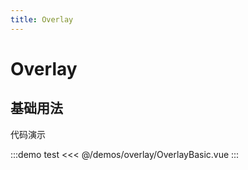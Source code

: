 ```yaml
---
title: Overlay
---
```


# Overlay

## 基础用法

代码演示

:::demo test
<<< @/demos/overlay/OverlayBasic.vue
:::
